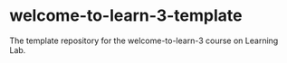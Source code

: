 # welcome-to-learn-3-template
The template repository for the welcome-to-learn-3 course on Learning Lab.
